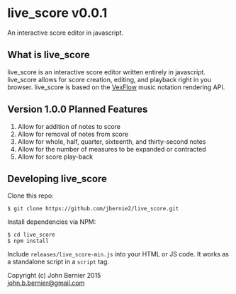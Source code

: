 # live_score v0.0.1

An interactive score editor in javascript.

## What is live_score

live_score is an interactive score editor written entirely in javascript.
live_score allows for score creation, editing, and playback right in
you browser. live_score is based on the [VexFlow](http://vexflow.com) music notation
rendering API.

## Version 1.0.0 Planned Features
  1. Allow for addition of notes to score
  2. Allow for removal of notes from score
  3. Allow for whole, half, quarter, sixteenth, and thirty-second notes
  4. Allow for the number of measures to be expanded or contracted
  5. Allow for score play-back  

## Developing live_score

Clone this repo:

    $ git clone https://github.com/jbernie2/live_score.git

Install dependencies via NPM:

    $ cd live_score
    $ npm install

Include `releases/live_score-min.js` into your HTML or JS code. It works as a standalone script in a `script` tag.

Copyright (c) John Bernier 2015 <br/>
<john.b.bernier@gmail.com>
